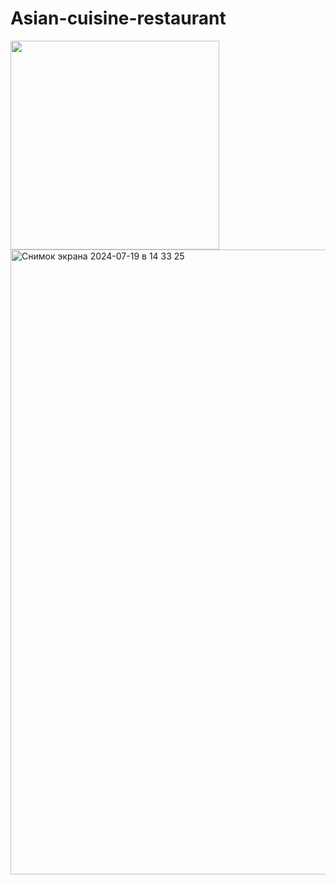 # Asian-cuisine-restaurant
<img width="334" src="https://github.com/gOweRkrd/Photo-gallery/assets/110721351/02a3c6fe-195b-4956-8030-09348c6158ec">
<img width="1000" alt="Снимок экрана 2024-07-19 в 14 33 25" src="https://github.com/user-attachments/assets/9b9cbe60-88d4-49e9-a858-296317790ccd">

